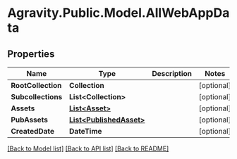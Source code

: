 # Agravity.Public.Model.AllWebAppData

## Properties

Name | Type | Description | Notes
------------ | ------------- | ------------- | -------------
**RootCollection** | **Collection** |  | [optional] 
**Subcollections** | **List&lt;Collection&gt;** |  | [optional] 
**Assets** | [**List&lt;Asset&gt;**](Asset.md) |  | [optional] 
**PubAssets** | [**List&lt;PublishedAsset&gt;**](PublishedAsset.md) |  | [optional] 
**CreatedDate** | **DateTime** |  | [optional] 

[[Back to Model list]](../README.md#documentation-for-models) [[Back to API list]](../README.md#documentation-for-api-endpoints) [[Back to README]](../README.md)

